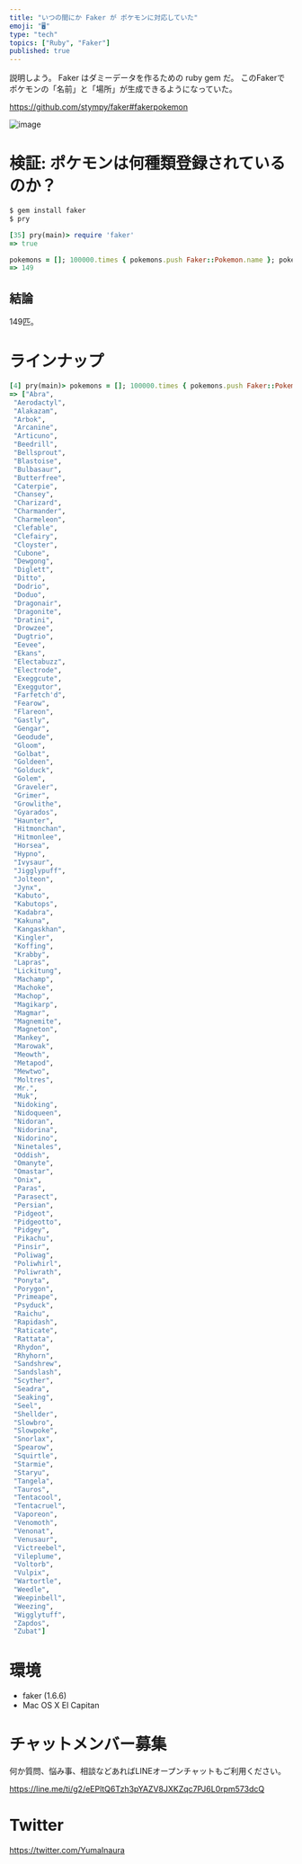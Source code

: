 ```yaml
---
title: "いつの間にか Faker が ポケモンに対応していた"
emoji: "🖥"
type: "tech"
topics: ["Ruby", "Faker"]
published: true
---
```


説明しよう。 Faker はダミーデータを作るための ruby gem だ。
このFakerでポケモンの「名前」と「場所」が生成できるようになっていた。

https://github.com/stympy/faker#fakerpokemon

![image](https://qiita-image-store.s3.amazonaws.com/0/89618/5aa21011-2035-c347-55e3-3875533138c7.png)


# 検証: ポケモンは何種類登録されているのか？

```rb
$ gem install faker
$ pry 
```

```rb
[35] pry(main)> require 'faker'
=> true

pokemons = []; 100000.times { pokemons.push Faker::Pokemon.name }; pokemons.uniq.size
=> 149
```

## 結論

149匹。

# ラインナップ

```rb
[4] pry(main)> pokemons = []; 100000.times { pokemons.push Faker::Pokemon.name }; pokemons.uniq.sort
=> ["Abra",
 "Aerodactyl",
 "Alakazam",
 "Arbok",
 "Arcanine",
 "Articuno",
 "Beedrill",
 "Bellsprout",
 "Blastoise",
 "Bulbasaur",
 "Butterfree",
 "Caterpie",
 "Chansey",
 "Charizard",
 "Charmander",
 "Charmeleon",
 "Clefable",
 "Clefairy",
 "Cloyster",
 "Cubone",
 "Dewgong",
 "Diglett",
 "Ditto",
 "Dodrio",
 "Doduo",
 "Dragonair",
 "Dragonite",
 "Dratini",
 "Drowzee",
 "Dugtrio",
 "Eevee",
 "Ekans",
 "Electabuzz",
 "Electrode",
 "Exeggcute",
 "Exeggutor",
 "Farfetch'd",
 "Fearow",
 "Flareon",
 "Gastly",
 "Gengar",
 "Geodude",
 "Gloom",
 "Golbat",
 "Goldeen",
 "Golduck",
 "Golem",
 "Graveler",
 "Grimer",
 "Growlithe",
 "Gyarados",
 "Haunter",
 "Hitmonchan",
 "Hitmonlee",
 "Horsea",
 "Hypno",
 "Ivysaur",
 "Jigglypuff",
 "Jolteon",
 "Jynx",
 "Kabuto",
 "Kabutops",
 "Kadabra",
 "Kakuna",
 "Kangaskhan",
 "Kingler",
 "Koffing",
 "Krabby",
 "Lapras",
 "Lickitung",
 "Machamp",
 "Machoke",
 "Machop",
 "Magikarp",
 "Magmar",
 "Magnemite",
 "Magneton",
 "Mankey",
 "Marowak",
 "Meowth",
 "Metapod",
 "Mewtwo",
 "Moltres",
 "Mr.",
 "Muk",
 "Nidoking",
 "Nidoqueen",
 "Nidoran",
 "Nidorina",
 "Nidorino",
 "Ninetales",
 "Oddish",
 "Omanyte",
 "Omastar",
 "Onix",
 "Paras",
 "Parasect",
 "Persian",
 "Pidgeot",
 "Pidgeotto",
 "Pidgey",
 "Pikachu",
 "Pinsir",
 "Poliwag",
 "Poliwhirl",
 "Poliwrath",
 "Ponyta",
 "Porygon",
 "Primeape",
 "Psyduck",
 "Raichu",
 "Rapidash",
 "Raticate",
 "Rattata",
 "Rhydon",
 "Rhyhorn",
 "Sandshrew",
 "Sandslash",
 "Scyther",
 "Seadra",
 "Seaking",
 "Seel",
 "Shellder",
 "Slowbro",
 "Slowpoke",
 "Snorlax",
 "Spearow",
 "Squirtle",
 "Starmie",
 "Staryu",
 "Tangela",
 "Tauros",
 "Tentacool",
 "Tentacruel",
 "Vaporeon",
 "Venomoth",
 "Venonat",
 "Venusaur",
 "Victreebel",
 "Vileplume",
 "Voltorb",
 "Vulpix",
 "Wartortle",
 "Weedle",
 "Weepinbell",
 "Weezing",
 "Wigglytuff",
 "Zapdos",
 "Zubat"]
```

# 環境

- faker (1.6.6)
- Mac OS X El Capitan









<!-- Update From Qiita API -->

# チャットメンバー募集


何か質問、悩み事、相談などあればLINEオープンチャットもご利用ください。

https://line.me/ti/g2/eEPltQ6Tzh3pYAZV8JXKZqc7PJ6L0rpm573dcQ





# Twitter


https://twitter.com/YumaInaura


<!-- Update From Qiita API -->


